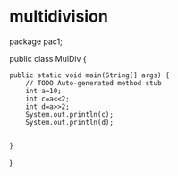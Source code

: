 # multidivision
package pac1;

public class MulDiv {

	public static void main(String[] args) {
		// TODO Auto-generated method stub
		int a=10;
		int c=a<<2;
		int d=a>>2;
		System.out.println(c);
		System.out.println(d);


	}

}
